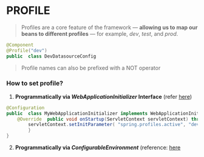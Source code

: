 # PROFILE
> Profiles are a core feature of the framework — **allowing us to map our beans to different profiles** — for example, _dev_, _test_, and _prod_.

```java
@Component  
@Profile("dev")  
public  class DevDatasourceConfig
```

> Profile names can also be prefixed with a NOT operator

### How to set profile?
1. **Programmatically via  _WebApplicationInitializer_  Interface** (refer [here](https://www.baeldung.com/spring-profiles#1-programmatically-via-webapplicationinitializer-interface))
```java
@Configuration  
public  class MyWebApplicationInitializer implements WebApplicationInitializer { 
	@Override  public void onStartup(ServletContext servletContext) throws ServletException { 
		servletContext.setInitParameter( "spring.profiles.active", "dev"); 
		} 
}
```
2. **Programmatically via  _ConfigurableEnvironment_** (reference: [here](https://www.baeldung.com/spring-profiles#2-programmatically-via-configurableenvironment)
<!--stackedit_data:
eyJoaXN0b3J5IjpbLTE5NjMzNDgwNjJdfQ==
-->